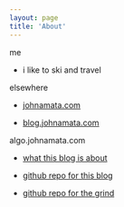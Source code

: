 ```yaml
---
layout: page
title: 'About'
---
```


me

- i like to ski and travel

elsewhere

- <u><a href="https://johnamata.com/">johnamata.com</a></u>

- <u><a href="https://blog.johnamata.com/">blog.johnamata.com</a></u><br/>

algo.johnamata.com

- <a href="./day-000">what this blog is about</a>

- <a href="https://github.com/xjpa/algo">github repo for this blog</a>

- <a href="https://github.com/xjpa/grind">github repo for the grind</a>
